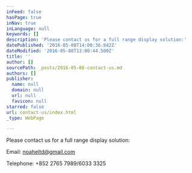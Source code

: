 ```yaml
---
inFeed: false
hasPage: true
inNav: true
inLanguage: null
keywords: []
description: 'Please contact us for a full range display solution:'
datePublished: '2016-05-08T14:00:36.842Z'
dateModified: '2016-05-08T13:00:44.500Z'
title: ''
author: []
sourcePath: _posts/2016-05-08-contact-us.md
authors: []
publisher:
  name: null
  domain: null
  url: null
  favicon: null
starred: false
url: contact-us/index.html
_type: WebPage

---
```

Please contact us for a full range display solution:

Email: noaheltd@gmail.com

Telephone: +852 2765 7989/6033 3325